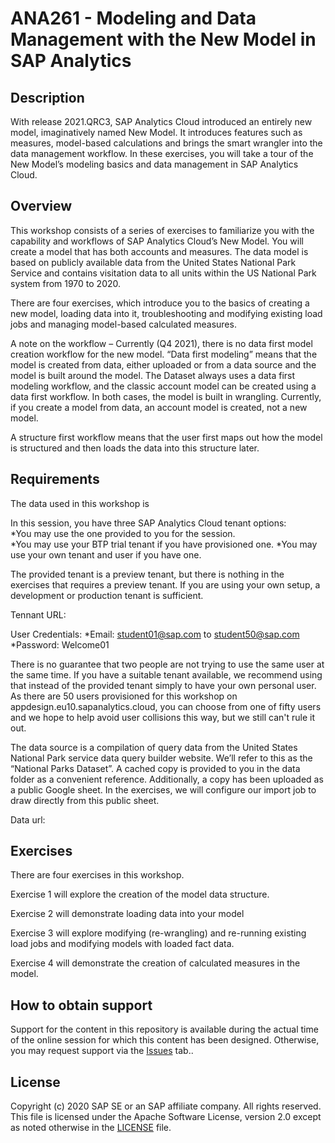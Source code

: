 # ANA261 - Modeling and Data Management with the New Model in SAP Analytics
## Description


With release 2021.QRC3, SAP Analytics Cloud introduced an entirely new model, imaginatively named New Model.  It introduces features such as measures, model-based calculations and brings the smart wrangler into the data management workflow.  In these exercises, you will take a tour of the New Model’s modeling basics and data management in SAP Analytics Cloud.  

## Overview

This workshop consists of a series of exercises to familiarize you with the capability and workflows of SAP Analytics Cloud’s New Model.  You will create a model that has both accounts and measures.  The data model is based on publicly available data from the United States National Park Service and contains visitation data to all units within the US National Park system from 1970 to 2020.

There are four exercises, which introduce you to the basics of creating a new model, loading data into it, troubleshooting and modifying existing load jobs and managing model-based calculated measures.

A note on the workflow – 
Currently (Q4 2021), there is no data first model creation workflow for the new model.  “Data first modeling” means that the model is created from data, either uploaded or from a data source and the model is built around the model.  The Dataset always uses a data first modeling workflow, and the classic account model can be created using a data first workflow.  In both cases, the model is built in wrangling.  Currently, if you create a model from data, an account model is created, not a new model.  

A structure first workflow means that the user first maps out how the model is structured and then loads the data into this structure later.



## Requirements


The data used in this workshop is 

In this session, you have three SAP Analytics Cloud tenant options:  
*You may use the one provided to you for the session.  
*You may use your BTP trial tenant if you have provisioned one.
*You may use your own tenant and user if you have one.

The provided tenant is a preview tenant, but there is nothing in the exercises that requires a preview tenant.  If you are using your own setup, a development or production tenant is sufficient.

Tennant URL: 

User Credentials:
*Email: student01@sap.com to student50@sap.com
*Password: Welcome01

There is no guarantee that two people are not trying to use the same user at the same time. If you have a suitable tenant available, we recommend using that instead of the provided tenant simply to have your own personal user. As there are 50 users provisioned for this workshop on appdesign.eu10.sapanalytics.cloud, you can choose from one of fifty users and we hope to help avoid user collisions this way, but we still can't rule it out.

The data source is a compilation of query data from the United States National Park service data query builder website. We’ll refer to this as the “National Parks Dataset”.  A cached copy is provided to you in the data folder as a convenient reference. Additionally, a copy has been uploaded as a public Google sheet.  In the exercises, we will configure our import job to draw directly from this public sheet.  

Data url: 


## Exercises


There are four exercises in this workshop.

Exercise 1 will explore the creation of the model data structure.  

Exercise 2 will demonstrate loading data into your model

Exercise 3 will explore modifying (re-wrangling) and re-running existing load jobs and modifying models with loaded fact data.

Exercise 4 will demonstrate the creation of calculated measures in the model.  

## How to obtain support

Support for the content in this repository is available during the actual time of the online session for which this content has been designed. Otherwise, you may request support via the [Issues](../../issues) tab..

## License

Copyright (c) 2020 SAP SE or an SAP affiliate company. All rights reserved. This file is licensed under the Apache Software License, version 2.0 except as noted otherwise in the [LICENSE](LICENSE) file.
